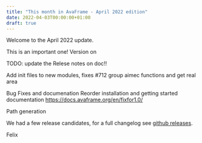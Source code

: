 ```yaml
---
title: "This month in AvaFrame - April 2022 edition"
date: 2022-04-03T00:00:00+01:00
draft: true 
---
```


Welcome to the April 2022 update.

This is an important one! Version on 

TODO: update the Relese notes on doc!!


Add init files to new modules, fixes #712
group aimec functions and get real area

Bug Fixes and documenation
Reorder installation and getting started documentation
https://docs.avaframe.org/en/fixfor1.0/

Path generation

We had a few release candidates, for a full changelog see [github releases](https://github.com/avaframe/AvaFrame/releases).

Felix

